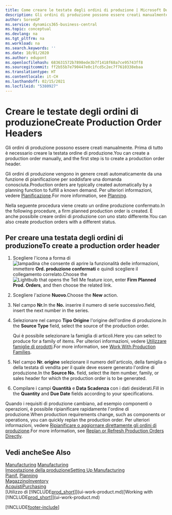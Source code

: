 ```yaml
---
title: Come creare le testate degli ordini di produzione | Microsoft Docs
description: Gli ordini di produzione possono essere creati manualmente. Prima di tutto è necessario creare la testata ordine di produzione.
author: SorenGP
ms.service: dynamics365-business-central
ms.topic: conceptual
ms.devlang: na
ms.tgt_pltfrm: na
ms.workload: na
ms.search.keywords: ''
ms.date: 10/01/2020
ms.author: edupont
ms.openlocfilehash: 683631572b7898ede3b7f1418f68a7ce95743ff8
ms.sourcegitcommit: ff2b55b7e790447e0c1fcd5c2ec7f7610338ebaa
ms.translationtype: HT
ms.contentlocale: it-CH
ms.lasthandoff: 02/15/2021
ms.locfileid: "5380927"
---
```

# <a name="create-production-order-headers"></a><span data-ttu-id="629fb-103">Creare le testate degli ordini di produzione</span><span class="sxs-lookup"><span data-stu-id="629fb-103">Create Production Order Headers</span></span>
<span data-ttu-id="629fb-104">Gli ordini di produzione possono essere creati manualmente. Prima di tutto è necessario creare la testata ordine di produzione.</span><span class="sxs-lookup"><span data-stu-id="629fb-104">You can create a production order manually, and the first step is to create a production order header.</span></span>

<span data-ttu-id="629fb-105">Gli ordini di produzione vengono in genere creati automaticamente da una funzione di pianificazione per soddisfare una domanda conosciuta.</span><span class="sxs-lookup"><span data-stu-id="629fb-105">Production orders are typically created automatically by a planning function to fulfill a known demand.</span></span> <span data-ttu-id="629fb-106">Per ulteriori informazioni, vedere [Pianificazione](production-planning.md).</span><span class="sxs-lookup"><span data-stu-id="629fb-106">For more information, see [Planning](production-planning.md).</span></span>   

<span data-ttu-id="629fb-107">Nella seguente procedura viene creato un ordine produzione confermato.</span><span class="sxs-lookup"><span data-stu-id="629fb-107">In the following procedure, a firm planned production order is created.</span></span> <span data-ttu-id="629fb-108">È anche possibile creare ordini di produzione con uno stato differente.</span><span class="sxs-lookup"><span data-stu-id="629fb-108">You can also create production orders with a different status.</span></span>  

## <a name="to-create-a-production-order-header"></a><span data-ttu-id="629fb-109">Per creare una testata degli ordini di produzione</span><span class="sxs-lookup"><span data-stu-id="629fb-109">To create a production order header</span></span>  
1.  <span data-ttu-id="629fb-110">Scegliere l'icona a forma di ![lampadina che consente di aprire la funzionalità delle informazioni](media/ui-search/search_small.png "Informazioni sull'operazione che si desidera eseguire"), immettere **Ord. produzione confermati** e quindi scegliere il collegamento correlato.</span><span class="sxs-lookup"><span data-stu-id="629fb-110">Choose the ![Lightbulb that opens the Tell Me feature](media/ui-search/search_small.png "Tell me what you want to do") icon, enter **Firm Planned Prod. Orders**, and then choose the related link.</span></span>  
2.  <span data-ttu-id="629fb-111">Scegliere l'azione **Nuovo**.</span><span class="sxs-lookup"><span data-stu-id="629fb-111">Choose the **New** action.</span></span>  
3.  <span data-ttu-id="629fb-112">Nel campo **Nr.**</span><span class="sxs-lookup"><span data-stu-id="629fb-112">In the **No.**</span></span> <span data-ttu-id="629fb-113">inserire il numero di serie successivo.</span><span class="sxs-lookup"><span data-stu-id="629fb-113">field, insert the next number in the series.</span></span>  
4.  <span data-ttu-id="629fb-114">Selezionare nel campo **Tipo Origine** l'origine dell'ordine di produzione.</span><span class="sxs-lookup"><span data-stu-id="629fb-114">In the **Source Type** field, select the source of the production order.</span></span>

    <span data-ttu-id="629fb-115">Qui è possibile selezionare la famiglia di articoli.</span><span class="sxs-lookup"><span data-stu-id="629fb-115">Here you can select to produce for a family of items.</span></span> <span data-ttu-id="629fb-116">Per ulteriori informazioni, vedere [Utilizzare famiglie di prodotti](production-how-work-family.md).</span><span class="sxs-lookup"><span data-stu-id="629fb-116">For more information, see [Work With Production Families](production-how-work-family.md).</span></span>
5.  <span data-ttu-id="629fb-117">Nel campo **Nr. origine** selezionare il numero dell'articolo, della famiglia o della testata di vendita per il quale deve essere generato l'ordine di produzione.</span><span class="sxs-lookup"><span data-stu-id="629fb-117">In the **Source No.** field, select the item number, family, or sales header for which the production order is to be generated.</span></span>  
6.  <span data-ttu-id="629fb-118">Compilare i campi **Quantità** e **Data Scadenza** con i dati desiderati.</span><span class="sxs-lookup"><span data-stu-id="629fb-118">Fill in the **Quantity** and **Due Date** fields according to your specifications.</span></span>  

<span data-ttu-id="629fb-119">Quando i requisiti di produzione cambiano, ad esempio componenti o operazioni, è possibile ripianificare rapidamente l'ordine di produzione.</span><span class="sxs-lookup"><span data-stu-id="629fb-119">When production requirements change, such as components or operations, you can quickly replan the production order.</span></span> <span data-ttu-id="629fb-120">Per ulteriori informazioni, vedere [Ripianificare o aggiornare direttamente gli ordini di produzione](production-how-to-replan-refresh-production-orders.md).</span><span class="sxs-lookup"><span data-stu-id="629fb-120">For more information, see [Replan or Refresh Production Orders Directly](production-how-to-replan-refresh-production-orders.md).</span></span> 

## <a name="see-also"></a><span data-ttu-id="629fb-121">Vedi anche</span><span class="sxs-lookup"><span data-stu-id="629fb-121">See Also</span></span>  
<span data-ttu-id="629fb-122">[Manufacturing](production-manage-manufacturing.md)  </span><span class="sxs-lookup"><span data-stu-id="629fb-122">[Manufacturing](production-manage-manufacturing.md)  </span></span>  
[<span data-ttu-id="629fb-123">Impostazione della produzione</span><span class="sxs-lookup"><span data-stu-id="629fb-123">Setting Up Manufacturing</span></span>](production-configure-production-processes.md)  
<span data-ttu-id="629fb-124">[Pianif.](production-planning.md)    </span><span class="sxs-lookup"><span data-stu-id="629fb-124">[Planning](production-planning.md)    </span></span>  
[<span data-ttu-id="629fb-125">Magazzino</span><span class="sxs-lookup"><span data-stu-id="629fb-125">Inventory</span></span>](inventory-manage-inventory.md)  
[<span data-ttu-id="629fb-126">Acquisti</span><span class="sxs-lookup"><span data-stu-id="629fb-126">Purchasing</span></span>](purchasing-manage-purchasing.md)  
<span data-ttu-id="629fb-127">[Utilizzo di [!INCLUDE[prod_short](includes/prod_short.md)]](ui-work-product.md)</span><span class="sxs-lookup"><span data-stu-id="629fb-127">[Working with [!INCLUDE[prod_short](includes/prod_short.md)]](ui-work-product.md)</span></span>


[!INCLUDE[footer-include](includes/footer-banner.md)]